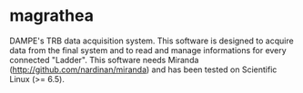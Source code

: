magrathea
=========

DAMPE's TRB data acquisition system. This software is designed to acquire data from the final system and to read and manage informations for every connected "Ladder". This software needs Miranda (http://github.com/nardinan/miranda) and has been tested on Scientific Linux (>= 6.5).
